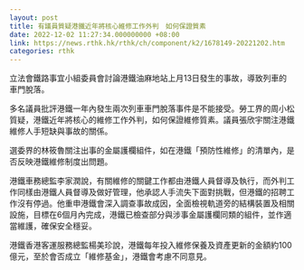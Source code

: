 ```yaml
---
layout: post
title: 有議員質疑港鐵近年將核心維修工作外判　如何保證質素
date: 2022-12-02 11:27:34.000000000 +08:00
link: https://news.rthk.hk/rthk/ch/component/k2/1678149-20221202.htm
categories: rthk
---
```


立法會鐵路事宜小組委員會討論港鐵油麻地站上月13日發生的事故，導致列車的車門脫落。

多名議員批評港鐵一年內發生兩次列車車門脫落事件是不能接受。勞工界的周小松質疑，港鐵近年將核心的維修工作外判，如何保證維修質素。議員張欣宇關注港鐵維修人手短缺與事故的關係。

選委界的林筱魯關注出事的金屬護欄組件，如在港鐵「預防性維修」的清單內，是否反映港鐵維修制度出問題。

港鐵車務總監李家潤說，有關維修的關鍵工作都由港鐵人員督導及執行，而外判工作同樣由港鐵人員督導及做好管理，他承認人手流失下面對挑戰，但港鐵的招聘工作沒有停過。他重申港鐵會深入調查事故成因，全面檢視軌道旁的結構裝置及相關設施，目標在6個月內完成，港鐵已檢查部分與涉事金屬護欄同類的組件，並作適當維護，確保安全穩妥。

港鐵香港客運服務總監楊美珍說，港鐵每年投入維修保養及資產更新的金額約100億元，至於會否成立「維修基金」，港鐵會考慮不同意見。
